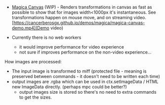  * [Magica Canvas](https://cancerberosgx.github.io/demos/magica/canvas/) (WIP) - Renders transformations in canvas as fast as possible to show that for images width<1000px it's instantaneous. See transformations happen on mouse move, and on streaming video.  [https://cancerberosgx.github.io/demos/magica/magica-canvas-demo.mp4](Demo video)

 * Currently there is no web workers
   * it would improve performance for video experience
   * not sure if improves performance on the non-video experience...

How images are processed:

 * The input image is transformed to miff (protected file - meaning is preserved between commands - it doesn't need to be written each time)
 * output images are .rgba which can be used in ctx.setImageData / HTML new ImageData directly.  (perhaps  mpc could be better?)
   * output images size is stored so there's no need to extra commands to get the sizes.

 